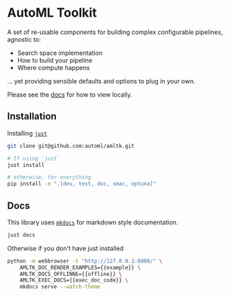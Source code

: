 # AutoML Toolkit
A set of re-usable components for building complex
configurable pipelines, agnostic to:
* Search space implementation
* How to build your pipeline
* Where compute happens

... yet providing sensible defaults and options to plug in your own.

Please see the [docs](#docs) for how to view locally.

## Installation
Installing [`just`](https://github.com/casey/just#installation)
```bash
git clone git@github.com:automl/amltk.git

# If using `just`
just install

# otherwise, for everything
pip install -e ".[dev, test, doc, smac, optuna]"
```

## Docs
This library uses [`mkdocs`](https://squidfunk.github.io/mkdocs-material/getting-started/) for markdown style documentation.
```bash
just docs
```

Otherwise if you don't have just installed
```bash
python -m webbrowser -t "http://127.0.0.1:8000/" \
    AMLTK_DOC_RENDER_EXAMPLES={{example}} \
    AMLTK_DOCS_OFFLINNE={{offline}} \
    AMLTK_EXEC_DOCS={{exec_doc_code}} \
    mkdocs serve --watch-theme
```

